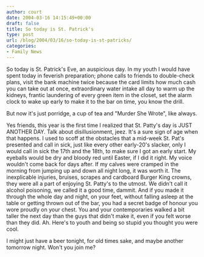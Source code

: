 ```yaml
---
author: court
date: 2004-03-16 14:15:49+00:00
draft: false
title: So today is St. Patrick's
type: post
url: /blog/2004/03/16/so-today-is-st-patricks/
categories:
- Family News
---
```


So today is St. Patrick's Eve, an auspicious day.  In my youth I would have spent today in feverish preparation; phone calls to friends to double-check plans, visit the bank machine twice because the card limits how much cash you can take out at once, extraordinary water intake all day to warm up the kidneys, frantic laundering of every green item in the closet, set the alarm clock to wake up early to make it to the bar on time, you know the drill.

But now it's just porridge, a cup of tea and "Murder She Wrote", like always.

Yes friends, this year is the first time I realized that St. Patty's day is JUST ANOTHER DAY.  Talk about disillusionment, jeez.  It's a sure sign of age when that happens.  I used to scoff at the obstacles that a mid-week St. Pat's presented and call in sick, just like every other early-20's slacker, only I would call in sick the 17th and the 18th, to make sure I got an early start.  My eyeballs would be dry and bloody red until Easter, if I did it right.  My voice wouldn't come back for days after.  If my calves were cramped in the morning from jumping up and down all night long, it was worth it.  The inexplicable injuries, bruises, scrapes and cardboard Burger King crowns, they were all a part of enjoying St. Patty's to the utmost.  We didn't call it alcohol poisoning, we called it a good time, dammit.  And if you made it through the whole day and night, on your feet, without falling asleep at the table or getting thrown out of the bar, you had a secret badge of honour you wore proudly on your chest.  You and your contemporaries walked a bit taller the next day than the guys that didn't make it, even if you felt worse than they did.  Ah.  Here's to youth and being so stupid you thought you were cool.

I might just have a beer tonight, for old times sake, and maybe another tomorrow night.  Won't you join me?
